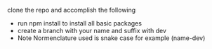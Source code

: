 clone the repo and accomplish the following 
- run npm install to install all basic packages
- create a branch with your name and suffix with dev
- Note Normenclature used is snake case for example (name-dev)